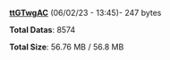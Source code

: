 [**ttGTwgAC**](/data/ttGTwgAC.txt) (06/02/23 - 13:45)- 247 bytes

**Total Datas**: 8574

**Total Size**: 56.76 MB / 56.8 MB